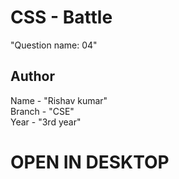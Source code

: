 # CSS - Battle
"Question name: 04"

## Author

Name - "Rishav kumar" <br>
Branch - "CSE" <br>
Year - "3rd year" <br>

# OPEN IN DESKTOP
